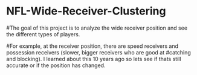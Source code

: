 # NFL-Wide-Receiver-Clustering

#The goal of this project is to analyze the wide receiver position and see the different types of players.

#For example, at the receiver position, there are speed receivers and possession receivers (slower, bigger receivers who are good at 
#catching and blocking). I learned about this 10 years ago so lets see if thats still accurate or if the position has changed.
